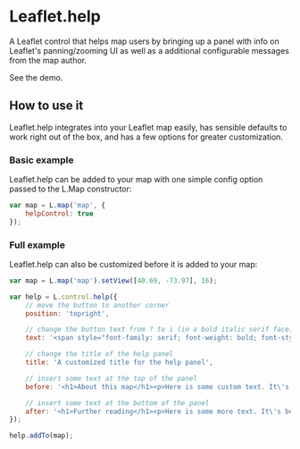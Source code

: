 # Leaflet.help

A Leaflet control that helps map users by bringing up a panel with info on Leaflet's panning/zooming UI as well as a additional configurable messages from the map author. 

See the demo.

## How to use it

Leaflet.help integrates into your Leaflet map easily, has sensible defaults to work right out of the box, and has a few options for greater customization.

### Basic example

Leaflet.help can be added to your map with one simple config option passed to the L.Map constructor:

```javascript
var map = L.map('map', {
	helpControl: true
});
```

### Full example

Leaflet.help can also be customized before it is added to your map:

```javascript
var map = L.map('map').setView([40.69, -73.97], 16);

var help = L.control.help({
	// move the button to another corner
	position: 'topright',

	// change the button text from ? to i (in a bold italic serif face)
	text: '<span style="font-family: serif; font-weight: bold; font-style: italic">i</span>',

	// change the title of the help panel
	title: 'A customized title for the help panel',

	// insert some text at the top of the panel
	before: '<h1>About this map</h1><p>Here is some custom text. It\'s been inserted into the help panel <em>before</em> the instructions about panning and zooming.</p>',

	// insert some text at the bottom of the panel
	after: '<h1>Further reading</h1><p>Here is some more text. It\'s been inserted into the help panel <em>after</em> the instructions about panning and zooming.</p>',
});

help.addTo(map);
```
